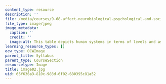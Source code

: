 ```yaml
---
content_type: resource
description: ''
file: /media/courses/9-68-affect-neurobiological-psychological-and-sociocultural-counterparts-of-feelings-spring-2013/65f636a3810c983d6f02680395c81a52_image02.jpg
file_type: image/jpeg
image_metadata:
  caption: ''
  credit: ''
  image-alt: This table depicts human systems in terms of levels and aspects of organization.
learning_resource_types: []
ocw_type: OCWImage
parent_title: Syllabus
parent_type: CourseSection
resourcetype: Image
title: image02.jpg
uid: 65f636a3-810c-983d-6f02-680395c81a52
---
```

